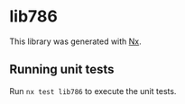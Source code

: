 # lib786

This library was generated with [Nx](https://nx.dev).

## Running unit tests

Run `nx test lib786` to execute the unit tests.
